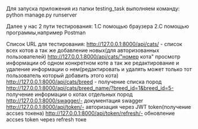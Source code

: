 Для запуска приложения из папки testing_task выполняем команду: python manage.py runserver

Далее у нас 2 пути тестирования:
1.С помощью браузера
2.С помощью программы,например Postman

Список URL для тестирования:
http://127.0.0.1:8000/api/cats/ - список всех котов а так же добавление новых(для авторизованных пользователей)
http://127.0.0.1:8000/api/cats/"номер кота" просмотр информации об одном конкретном коте а так же редактирование и удаление информации о нем(редактировать и удалять может только тот пользователь который добавить этого кота)
http://127.0.0.1:8000/api/cats/breed - получение списка пород
http://127.0.0.1:8000/api/cats/breed_name/?breed_id=1&breed_id=5- получение информации о котах отдельных пород
http://127.0.0.1:8000/swagger/- документация swagger
http://127.0.0.1:8000/api/token/- авторизация через JWT token(получение accses токена)
http://127.0.0.1:8000/api/token/refresh/- обновление accses token через refresh токе
